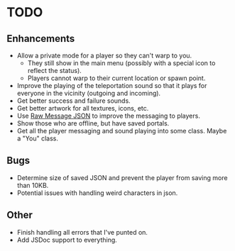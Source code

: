 # TODO

## Enhancements

-   Allow a private mode for a player so they can't warp to you.
    -   They still show in the main menu (possibly with a special icon to reflect the status).
    -   Players cannot warp to their current location or spawn point.
-   Improve the playing of the teleportation sound so that it plays for everyone in the vicinity (outgoing and incoming).
-   Get better success and failure sounds.
-   Get better artwork for all textures, icons, etc.
-   Use [Raw Message JSON](https://learn.microsoft.com/en-us/minecraft/creator/reference/content/rawmessagejson?view=minecraft-bedrock-stable) to improve the messaging to players.
-   Show those who are offline, but have saved portals.
-   Get all the player messaging and sound playing into some class. Maybe a "You" class.

## Bugs

-   Determine size of saved JSON and prevent the player from saving more than 10KB.
-   Potential issues with handling weird characters in json.

## Other

-   Finish handling all errors that I've punted on.
-   Add JSDoc support to everything.
